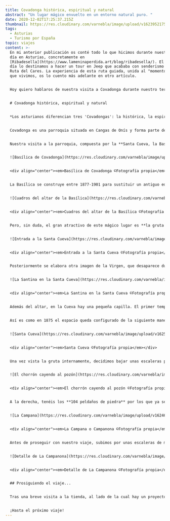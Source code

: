 ```yaml
---
title: Covadonga histórica, espiritual y natural
abstract: "Un lugar mágico envuelto en un entorno natural puro. "
date: 2020-12-02T17:25:37.215Z
thumbnail: https://res.cloudinary.com/varnebla/image/upload/v1623952175/IMG20201014111036_uwvzes.jpg
tags:
  - Asturias
  - Turismo por España
topic: viajes
content: >-
  En mi anterior publicación os conté todo lo que hicimos durante nuestro primer
  día en Asturias, concretamente en
  [Ribadesella](https://www.lameninaperdida.art/blog/ribadesella/). El segundo
  día lo destinamos a hacer un tour en Jeep que acababa con senderismo por la
  Ruta del Cares. La experiencia de esta ruta guiada, unida al "momento crisis"
  que vivimos, os lo cuento más adelante en otro artículo.


  Hoy quiero hablaros de nuestra visita a Covadonga durante nuestro tercer día de vacaciones. Cuando me he puesto a organizar lo que os quería contar, me ha sorprendido a mi misma todos los sitios bonitos que visitamos ese día y la gran cantidad de kilómetros que sumamos. Lo que **empezó en Covadonga continuó por Celorio, y pasamos por San Vicente de la Barquera para acabar cenando en Villaviciosa.** Todos los destinos son muy recomendables, pero me centraré en nuestra visita a Covadonga.


  # Covadonga histórica, espiritual y natural


  *Los asturianos diferencian tres 'Covadongas': la histórica, la espiritual y la natural.*


  Covadonga es una parroquia situada en Cangas de Onís y forma parte del parque nacional de los Picos de Europa. Es un territorio lleno de belleza natural, por lo que no debe extrañarnos que fuera el **primer espacio natural protegido** de España y de los primeros de Europa. El honor de este nombramiento se lo debe a Pedro Pidal, que era asturiano y entregado a la Virgen, y que quería para España lo que ya se estilaba en Norteamérica: **una ley que protegiera el patrimonio natural y que procurase su protección.**


  Nuestra visita a la parroquia, compuesta por la **Santa Cueva, la Basílica y el Santuario de Covadonga,** empieza bajo una fina lluvia. Normalmente, el hecho de que te llueva en un viaje puede cabrearte. En este viaje la lluvia y las nubes no hicieron otra cosa que reforzar la belleza del paisaje. Y como una imagen vale más que mil palabras, os dejo con esta perspectiva del camino hacia la Basílica de Covadonga, ¿no parece una imagen sacada de un cuento? 


  ![Basílica de Covadonga](https://res.cloudinary.com/varnebla/image/upload/v1623952008/IMG20201014111036_u3yg5g.jpg "Basílica de Covadonga ©Fotografía propia")


  <div align="center"><em>Basílica de Covadonga ©Fotografía propia</em></div>


  La Basílica se construye entre 1877-1901 para sustituir un antiguo edificio de madera que se quemó totalmente. La decisión final de su construcción se debe a Alfonso XII y aunque el diseño es de Roberto Frassinelli, la obra es de **Federico Aparici,** ya que Frassinelli no era arquitecto. Este monumental edificio, construido enteramente con piedra caliza rosa, resulta un símbolo para todos los peregrinos que visitan el lugar. Como curiosidad, os cuento que **a los lados del altar se conservan dos lienzos**: uno de Carducho y otro de Madrazo. La lástima es el estado de conservación, ambos están sucios y llenos de polvo, por lo que apenas se aprecia lo que se representó en ellos.


  ![Cuadros del altar de la Basílica](https://res.cloudinary.com/varnebla/image/upload/v1624656196/IMG20201014111412_1_i43x3m.jpg "Cuadros del altar de la Basílica ©Fotografía propia")


  <div align="center"><em>Cuadros del altar de la Basílica ©Fotografía propia</em></div>


  Pero, sin duda, el gran atractivo de este mágico lugar es **la gruta de la Santa Cueva**. En esta cueva natural se conserva actualmente la imagen de la Santina, que es como se conoce popularmente a la Virgen de Covadonga. Desde su origen, en este espacio se guardaban artículos de gran valor, como alhajas, joyas y otros elementos de orfebrería. Además, se encontraba una talla de madera que representaba a la Virgen de Covadonga. Lamentablemente, en **1777 hubo un incendio que arrasó con todo.** Debido a la posición natural de la cueva, fue imposible acceder para apagar el incendio o rescatar nada, así que los restos fueron sacados del río a la mañana siguiente.


  ![Entrada a la Santa Cueva](https://res.cloudinary.com/varnebla/image/upload/v1624656277/IMG20201014112613_y03kjp.jpg "Entrada a la Santa Cueva ©Fotografía propia")


  <div align="center"><em>Entrada a la Santa Cueva ©Fotografía propia</em></div>


  Posteriormente se elabora otra imagen de la Virgen, que desaparece durante la Guerra Civil. En 1939, alguien la encuentra **en el trastero de la Embajada española en París,** y se decide devolverla al Santuario. El retorno fue muy celebrado y desde entonces se conserva en la Cueva. La figura data de finales del S. XVI y representa a la Virgen con el niño en brazos, que gira el rostro para observarla. Está coronada con una corona de plata y pedrería y lleva **una flor que simboliza la fertilidad y la pureza.** La Santina se alza sobre una peana de madera en la que hay representados tres ángeles.


  ![La Santina en la Santa Cueva](https://res.cloudinary.com/varnebla/image/upload/v1625060231/IMG20201014112959_1_gis6na.jpg "La Santina en la Santa Cueva ©Fotografía propia")


  <div align="center"><em>La Santina en la Santa Cueva ©Fotografía propia</em></div>


  Además del altar, en la Cueva hay una pequeña capilla. El primer templo del que se tiene constancia era una pequeña construcción de madera, en la que se conservaba la imagen, que se colocó sobre una viguería volada: es decir, el templo parecía flotar en el aire. Debido a su curiosa ubicación, se decía que era **un milagro y que había sido construido por los ángeles.** Pero, como os he dicho anteriormente, este templo se quemó en 1777 y se planteó una nueva construcción en forma de templo neoclásico, que constaría de dos plantas y se instalaría enfrente de la Cueva. El proyecto no convenció y, tras años con las obras paradas, una vez más Roberto Frassinelli es llamado para que realice una remodelación del espacio.


  Así es como en 1875 el espacio queda configurado de la siguiente manera: Frassinelli ubica un camarín de madera (una pequeña capilla) sobre la que coloca la talla de la Virgen y deja el resto del espacio totalmente diáfano. Lamentablemente, la Guerra Civil provocará daños y pérdidas en el espacio, ya que desmantelaron y se llevaron objetos de valor. La pequeña sacristía que vemos hoy es **obra de Luis Menéndez Pidal,** encargado de devolverle al espacio su belleza y de crear el templo natural que actualmente disfrutamos.


  ![Santa Cueva](https://res.cloudinary.com/varnebla/image/upload/v1625059406/IMG20201014113148_1_f5lzxt.jpg "Santa Cueva ©Fotografía propia")


  <div align="center"><em>Santa Cueva ©Fotografía propia</em></div>


  Una vez vista la gruta internamente, decidimos bajar unas escaleras para verla desde abajo. Cambiamos el silencio de la cueva por el sonido que hacía la cascada o "chorrón", que choca en el estanque, al que llaman "el pozón". Como ocurre en muchos estanques y fuentes, este espacio se ha convertido en un punto de donaciones en forma de moneda, y los turistas piden el tradicional deseo. Además de esta fotografía, hice un vídeo porque quedé muy impresionada de la belleza del agua cayendo y el sonido que nos envolvía. Cuando volvimos al hotel le enseñé el vídeo a Pedro (el señor de la casa rural) y nos dijo que habíamos tenido mucha suerte ya que no todo el mundo ve la cascada tan "potente". Resulta que las dos semanas anteriores a nuestra visita había estado lloviendo mucho **y por eso bajaba tanta agua** y el río Mestas iba cargadito. Realmente nunca me he alegrado tanto de que me lloviera en un viaje.


  ![El chorrón cayendo al pozón](https://res.cloudinary.com/varnebla/image/upload/v1624653350/IMG20201014115036_bs7bxz.jpg "El chorrón cayendo al pozón ©Fotografía propia")


  <div align="center"><em>El chorrón cayendo al pozón ©Fotografía propia</em></div>


  A la derecha, tenéis los **104 peldaños de piedra** por los que ya se accedía al primer templo del que os he hablado antes. Algunos los suben descalzos y otros de rodillas, en señal de promesa. Ahora os voy a pedir que os fijéis en el elemento que hay en el lado contrario, a la izquierda del todo. Esa construcción de piedra es una fuente, la **Fuente de los 7 caños, popularmente conocida como la fuente del matrimonio.** Según la leyenda, los 7 caños serían un reflejo de los 7 sacramentos y la llaman del matrimonio porque la tradición asturiana dice que *"La Virgen de Covadonga tiene una fuente muy clara. La niña que de ella beba, dentro del año se casa"*. Yo no pude llegar a ella porque la lluvia había hecho subir "la marea" del estanque. Y como además estaba lloviendo, el suelo estaba encharcado y resbaladizo. No me fiaba yo de ir para pedir boda y acabar ahogada o, como mínimo, chorreando de arriba abajo.


  ![La Campana](https://res.cloudinary.com/varnebla/image/upload/v1624653447/IMG20201014112448_qo2cut.jpg "La Campana o Campanona ©Fotografía propia")


  <div align="center"><em>La Campana o Campanona ©Fotografía propia</em></div>


  Antes de proseguir con nuestro viaje, subimos por unas escaleras de madera hasta llegar a la campana, conocida popularmente como *La Campanona*. Sobre su superficie de hierro, tiene una serie de **bajo relieves** con imágenes tanto cristianas como paganas, **obra de Francesco Saverio.** La gran campana se expuso en la Exposición Universal de París en 1900, donde consiguió el primer premio de su categoría. En la década de 1950 volvió a España y se estableció en el Santuario.


  ![Detalle de La Campanona](https://res.cloudinary.com/varnebla/image/upload/v1625060502/IMG20201014114143_1_dinzo7.jpg "Detalle de La Campanona ©Fotografía propia")


  <div align="center"><em>Detalle de La Campanona ©Fotografía propia</em></div>


  ## Prosiguiendo el viaje...


  Tras una breve visita a la tienda, al lado de la cual hay un proyector que está continuamente transmitiendo un reportaje de la historia del lugar (de donde saqué mucha información para elaborar este artículo), nos fuimos a nuestro siguiente destino. Digamos que el día fue muy productivo ya que empezó en **Covadonga**, siguió hacia la **playa de Celorio,** con breve parada para comer, y acabamos en **San Vicente de la Barquera**, por aquello de hacer la broma de ir a visitar a Bustamante. Más allá del chiste os recomiendo la visita, porque echas perfectamente la tarde y es un pueblo muy bonito. De vuelta a la casa rural decidimos aprovechar el parón de lluvia para visitar la Playa de Gulpiyuri, pero entonces empezó a llover y la visita tuvo que ser muy breve. Os cuento curiosidades de esta pequeña playa en otro artículo. Y para rematar el completo día, fuimos a cenar a una pizzería de Villaviciosa que se llama La Trigona, muy recomendable.


  ¡Hasta el próximo viaje!
---
```

